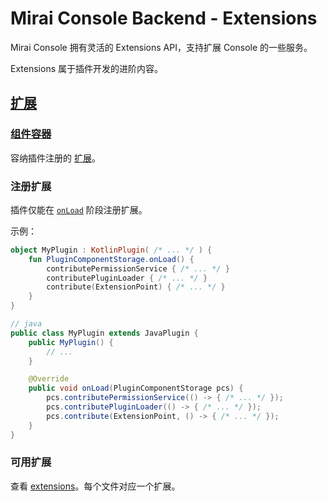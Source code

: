 # Mirai Console Backend - Extensions

Mirai Console 拥有灵活的 Extensions API，支持扩展 Console 的一些服务。

Extensions 属于插件开发的进阶内容。

[`Extension`]: ../backend/mirai-console/src/extension/Extension.kt
[`ExtensionPoint`]: ../backend/mirai-console/src/extension/ExtensionPoint.kt
[`PluginComponentStorage`]: ../backend/mirai-console/src/extension/PluginComponentStorage.kt
[`ComponentStorage`]: ../backend/mirai-console/src/extension/ComponentStorage.kt

## [扩展][`Extension`]

### [组件容器][`ComponentStorage`]

容纳插件注册的 [扩展][`Extension`]。

### 注册扩展

插件仅能在 [`onLoad`](Plugins.md#加载) 阶段注册扩展。

示例：

```kotlin
object MyPlugin : KotlinPlugin( /* ... */ ) {
    fun PluginComponentStorage.onLoad() {
        contributePermissionService { /* ... */ }
        contributePluginLoader { /* ... */ }
        contribute(ExtensionPoint) { /* ... */ }
    }
}

```

```java
// java
public class MyPlugin extends JavaPlugin {
    public MyPlugin() {
        // ...
    }

    @Override
    public void onLoad(PluginComponentStorage pcs) {
        pcs.contributePermissionService(() -> { /* ... */ });
        pcs.contributePluginLoader(() -> { /* ... */ });
        pcs.contribute(ExtensionPoint, () -> { /* ... */ });
    }
}
```



### 可用扩展

查看 [extensions](../backend/mirai-console/src/extensions)。每个文件对应一个扩展。